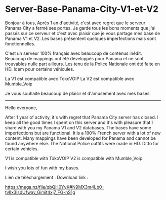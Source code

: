 # Server-Base-Panama-City-V1-et-V2

Bonjour à tous,  Après 1 an d'activité, c'est avec regret que le serveur Panama City a fermé ses portes.
Je garde tous les bons moments que j'ai passés sur ce serveur et c'est avec plaisir que je vous partage
mes base de Panama V1 et V2.  Les bases présentent quelques imperfections mais sont fonctionnelles.

C'est un serveur 100% français avec beaucoup de contenus inédit.  Beaucoup de mappings ont été développés
pour Panama et ne sont trouvables nulle part ailleurs. Les tenu de la Police Nationale ont été faite en HD.
Idem pour certains véhicules.

La V1 est compatible avec TokoVOIP 
La V2 est compatible avec Mumble_Voip

Je vous souhaite beaucoup de plaisir et d'amusement avec mes bases.
__________

Hello everyone,

After 1 year of activity, it's with regret that Panama City server has closed.
I keep all the good times I spent on this server and it's with pleasure that I share with you my Panama V1 and V2 databases. 
The bases have some imperfections but are functional. It is a 100% French server with a lot of new content. 
Many mappings have been developed for Panama and cannot be found anywhere else.
The National Police outfits were made in HD. Ditto for certain vehicles.

V1 is compatible with TokoVOIP
V2 is compatible with Mumble_Voip

I wish you lots of fun with my bases.

Lien de téléchargement :
Download link :

https://mega.nz/file/qbQH0YyK#N9MX3m4Lb0-tvIlx3lsdUfwav_Gimit4xj7_FG-nS1g
